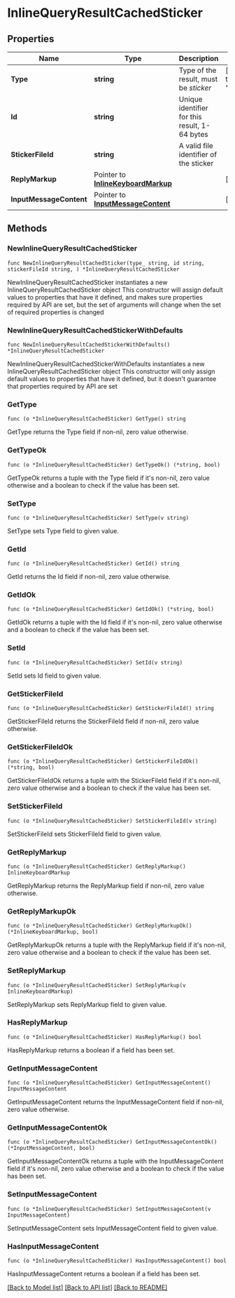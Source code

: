 # InlineQueryResultCachedSticker

## Properties

Name | Type | Description | Notes
------------ | ------------- | ------------- | -------------
**Type** | **string** | Type of the result, must be *sticker* | [default to "sticker"]
**Id** | **string** | Unique identifier for this result, 1-64 bytes | 
**StickerFileId** | **string** | A valid file identifier of the sticker | 
**ReplyMarkup** | Pointer to [**InlineKeyboardMarkup**](InlineKeyboardMarkup.md) |  | [optional] 
**InputMessageContent** | Pointer to [**InputMessageContent**](InputMessageContent.md) |  | [optional] 

## Methods

### NewInlineQueryResultCachedSticker

`func NewInlineQueryResultCachedSticker(type_ string, id string, stickerFileId string, ) *InlineQueryResultCachedSticker`

NewInlineQueryResultCachedSticker instantiates a new InlineQueryResultCachedSticker object
This constructor will assign default values to properties that have it defined,
and makes sure properties required by API are set, but the set of arguments
will change when the set of required properties is changed

### NewInlineQueryResultCachedStickerWithDefaults

`func NewInlineQueryResultCachedStickerWithDefaults() *InlineQueryResultCachedSticker`

NewInlineQueryResultCachedStickerWithDefaults instantiates a new InlineQueryResultCachedSticker object
This constructor will only assign default values to properties that have it defined,
but it doesn't guarantee that properties required by API are set

### GetType

`func (o *InlineQueryResultCachedSticker) GetType() string`

GetType returns the Type field if non-nil, zero value otherwise.

### GetTypeOk

`func (o *InlineQueryResultCachedSticker) GetTypeOk() (*string, bool)`

GetTypeOk returns a tuple with the Type field if it's non-nil, zero value otherwise
and a boolean to check if the value has been set.

### SetType

`func (o *InlineQueryResultCachedSticker) SetType(v string)`

SetType sets Type field to given value.


### GetId

`func (o *InlineQueryResultCachedSticker) GetId() string`

GetId returns the Id field if non-nil, zero value otherwise.

### GetIdOk

`func (o *InlineQueryResultCachedSticker) GetIdOk() (*string, bool)`

GetIdOk returns a tuple with the Id field if it's non-nil, zero value otherwise
and a boolean to check if the value has been set.

### SetId

`func (o *InlineQueryResultCachedSticker) SetId(v string)`

SetId sets Id field to given value.


### GetStickerFileId

`func (o *InlineQueryResultCachedSticker) GetStickerFileId() string`

GetStickerFileId returns the StickerFileId field if non-nil, zero value otherwise.

### GetStickerFileIdOk

`func (o *InlineQueryResultCachedSticker) GetStickerFileIdOk() (*string, bool)`

GetStickerFileIdOk returns a tuple with the StickerFileId field if it's non-nil, zero value otherwise
and a boolean to check if the value has been set.

### SetStickerFileId

`func (o *InlineQueryResultCachedSticker) SetStickerFileId(v string)`

SetStickerFileId sets StickerFileId field to given value.


### GetReplyMarkup

`func (o *InlineQueryResultCachedSticker) GetReplyMarkup() InlineKeyboardMarkup`

GetReplyMarkup returns the ReplyMarkup field if non-nil, zero value otherwise.

### GetReplyMarkupOk

`func (o *InlineQueryResultCachedSticker) GetReplyMarkupOk() (*InlineKeyboardMarkup, bool)`

GetReplyMarkupOk returns a tuple with the ReplyMarkup field if it's non-nil, zero value otherwise
and a boolean to check if the value has been set.

### SetReplyMarkup

`func (o *InlineQueryResultCachedSticker) SetReplyMarkup(v InlineKeyboardMarkup)`

SetReplyMarkup sets ReplyMarkup field to given value.

### HasReplyMarkup

`func (o *InlineQueryResultCachedSticker) HasReplyMarkup() bool`

HasReplyMarkup returns a boolean if a field has been set.

### GetInputMessageContent

`func (o *InlineQueryResultCachedSticker) GetInputMessageContent() InputMessageContent`

GetInputMessageContent returns the InputMessageContent field if non-nil, zero value otherwise.

### GetInputMessageContentOk

`func (o *InlineQueryResultCachedSticker) GetInputMessageContentOk() (*InputMessageContent, bool)`

GetInputMessageContentOk returns a tuple with the InputMessageContent field if it's non-nil, zero value otherwise
and a boolean to check if the value has been set.

### SetInputMessageContent

`func (o *InlineQueryResultCachedSticker) SetInputMessageContent(v InputMessageContent)`

SetInputMessageContent sets InputMessageContent field to given value.

### HasInputMessageContent

`func (o *InlineQueryResultCachedSticker) HasInputMessageContent() bool`

HasInputMessageContent returns a boolean if a field has been set.


[[Back to Model list]](../README.md#documentation-for-models) [[Back to API list]](../README.md#documentation-for-api-endpoints) [[Back to README]](../README.md)


